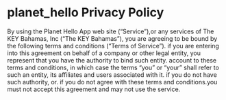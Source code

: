 # planet_hello Privacy Policy

By using the Planet Hello App web site (“Service”),or any services of The KEY Bahamas, Inc (“The KEY Bahamas”), you are agreeing to be bound by 
the following terms and conditions (“Terms of Service”).
if you are entering into this agreement on behalf of a company or other legal entity, you represent that you have the authority to bind such entity. 
account to these terms and conditions, in which case the terms “you” or “your” shall refer to such an entity, its affiliates and users associated with it. if you do not have such authority, or.
if you do not agree with these terms and conditions.you must not accept this agreement and may not use the service.


